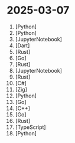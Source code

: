 # 2025-03-07

1. [](https://github.comundefined "An AI Hedge Fund Team") [Python]
2. [](https://github.comundefined "Composio equip's your AI agents & LLMs with 100+ high-quality integrations via function calling") [Python]
3. [](https://github.comundefined "21 Lessons, Get Started Building with Generative AI 🔗 https://microsoft.github.io/generative-ai-for-beginners/") [JupyterNotebook]
4. [](https://github.comundefined "🎧 Open source Spotify client that doesn't require Premium nor uses Electron! Available for both desktop & mobile!") [Dart]
5. [](https://github.comundefined "Rust tool to detect cell site simulators on an orbic mobile hotspot") [Rust]
6. [](https://github.comundefined "gRPC to JSON proxy generator following the gRPC HTTP spec") [Go]
7. [](https://github.comundefined "The trust-minimized, zero-knowledge bridging protocol, designed for censorship resistance, extremely high security, and usage in decentralized finance.") [Rust]
8. [](https://github.comundefined "") [JupyterNotebook]
9. [](https://github.comundefined "Multiplayer at the speed of light") [Rust]
10. [](https://github.comundefined "Windows system utilities to maximize productivity") [C#]
11. [](https://github.comundefined "A Zig language server supporting Zig developers with features like autocomplete and goto definition") [Zig]
12. [](https://github.comundefined "An LLM-powered knowledge curation system that researches a topic and generates a full-length report with citations.") [Python]
13. [](https://github.comundefined "The ultimate LLM/AI application development framework in Golang.") [Go]
14. [](https://github.comundefined "") [C++]
15. [](https://github.comundefined "The Moby Project - a collaborative project for the container ecosystem to assemble container-based systems") [Go]
16. [](https://github.comundefined "Main repository for the Linera protocol") [Rust]
17. [](https://github.comundefined "Visual Studio Code") [TypeScript]
18. [](https://github.comundefined "A high-throughput and memory-efficient inference and serving engine for LLMs") [Python]
